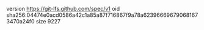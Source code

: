 version https://git-lfs.github.com/spec/v1
oid sha256:04474e0acd0586a42c1a85a87f716867f9a78a623966696790681673470a24f0
size 9227
